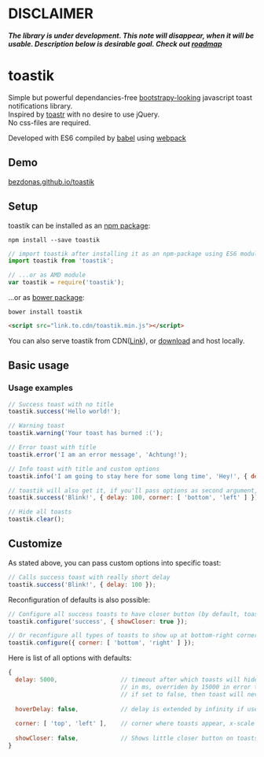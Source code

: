 # DISCLAIMER
___The library is under development. This note will disappear, when it will be usable. Description below is desirable goal. Check out [roadmap](https://github.com/bezdonas/toastik/wiki/Roadmap)___


# toastik
Simple but powerful dependancies-free [bootstrapy-looking](http://getbootstrap.com/components/#alerts) javascript toast notifications library.  
Inspired by [toastr](https://github.com/CodeSeven/toastr) with no desire to use jQuery.  
No css-files are required.

Developed with ES6 compiled by [babel](https://babeljs.io) using [webpack](https://webpack.github.io/)

## Demo
[bezdonas.github.io/toastik](bezdonas.github.io/toastik)

## Setup

toastik can be installed as an [npm package](https://www.npmjs.com/package/toastik):
```shell
npm install --save toastik
```
```javascript
// import toastik after installing it as an npm-package using ES6 modules
import toastik from 'toastik';

// ...or as AMD module
var toastik = require('toastik');
```
...or as [bower package](https://link.to.bower.package):
```shell
bower install toastik
```
```html
<script src="link.to.cdn/toastik.min.js"></script>
```
You can also serve toastik from CDN([Link](https://link.to.cdn)), or [download](https://link.to.direct.download) and host locally.

## Basic usage

### Usage examples
```javascript
// Success toast with no title
toastik.success('Hello world!');

// Warning toast
toastik.warning('Your toast has burned :(');

// Error toast with title
toastik.error('I am an error message', 'Achtung!');

// Info toast with title and custom options
toastik.info('I am going to stay here for some long time', 'Hey!', { delay: 100500 });

// toastik will also get it, if you'll pass options as second argument, without title
toastik.success('Blink!', { delay: 100, corner: [ 'bottom', 'left' ] });

// Hide all toasts
toastik.clear();
```

## Customize
As stated above, you can pass custom options into specific toast:
```javascript
// Calls success toast with really short delay
toastik.success('Blink!', { delay: 100 });
```
Reconfiguration of defaults is also possible:
```javascript
// Configure all success toasts to have closer button (by default, toasts are closed on clicking them)
toastik.configure('success', { showCloser: true });

// Or reconfigure all types of toasts to show up at bottom-right corner (top-left is default)
toastik.configure({ corner: [ 'bottom', 'right' ] });
```

Here is list of all options with defaults:
```javascript
{
  delay: 5000,                  // timeout after which toasts will hide automatically, 
                                // in ms, overriden by 15000 in error type,
                                // if set to false, then toast will never hide itself
                                
  hoverDelay: false,            // delay is extended by infinity if user hovers on it
  
  corner: [ 'top', 'left' ],    // corner where toasts appear, x-scale first, y-scale second
  
  showCloser: false,            // Shows little closer button on toasts, turns off closing toasts by clicking them
}
```
